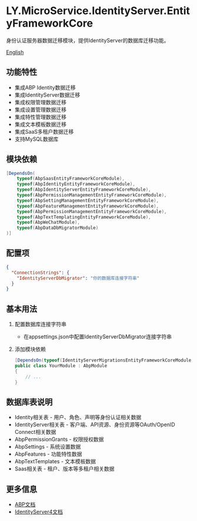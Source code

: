 # LY.MicroService.IdentityServer.EntityFrameworkCore

身份认证服务器数据迁移模块，提供IdentityServer的数据库迁移功能。

[English](./README.EN.md)

## 功能特性

* 集成ABP Identity数据迁移
* 集成IdentityServer数据迁移
* 集成权限管理数据迁移
* 集成设置管理数据迁移
* 集成特性管理数据迁移
* 集成文本模板数据迁移
* 集成SaaS多租户数据迁移
* 支持MySQL数据库

## 模块依赖

```csharp
[DependsOn(
    typeof(AbpSaasEntityFrameworkCoreModule),
    typeof(AbpIdentityEntityFrameworkCoreModule),
    typeof(AbpIdentityServerEntityFrameworkCoreModule),
    typeof(AbpPermissionManagementEntityFrameworkCoreModule),
    typeof(AbpSettingManagementEntityFrameworkCoreModule),
    typeof(AbpFeatureManagementEntityFrameworkCoreModule),
    typeof(AbpPermissionManagementEntityFrameworkCoreModule),
    typeof(AbpTextTemplatingEntityFrameworkCoreModule),
    typeof(AbpWeChatModule),
    typeof(AbpDataDbMigratorModule)
)]
```

## 配置项

```json
{
  "ConnectionStrings": {
    "IdentityServerDbMigrator": "你的数据库连接字符串"
  }
}
```

## 基本用法

1. 配置数据库连接字符串
   * 在appsettings.json中配置IdentityServerDbMigrator连接字符串

2. 添加模块依赖
   ```csharp
   [DependsOn(typeof(IdentityServerMigrationsEntityFrameworkCoreModule))]
   public class YourModule : AbpModule
   {
       // ...
   }
   ```

## 数据库表说明

* Identity相关表 - 用户、角色、声明等身份认证相关数据
* IdentityServer相关表 - 客户端、API资源、身份资源等OAuth/OpenID Connect相关数据
* AbpPermissionGrants - 权限授权数据
* AbpSettings - 系统设置数据
* AbpFeatures - 功能特性数据
* AbpTextTemplates - 文本模板数据
* Saas相关表 - 租户、版本等多租户相关数据

## 更多信息

* [ABP文档](https://docs.abp.io)
* [IdentityServer4文档](https://identityserver4.readthedocs.io)
